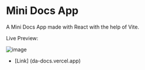 # Mini Docs App

A Mini Docs App made with React with the help of Vite. 

Live Preview:

![image](https://github.com/danyalmoazzam/mini-docs/assets/154667312/f243b9e7-d8bb-4c75-b2a4-9dcd80485331)

- [Link] (da-docs.vercel.app)

